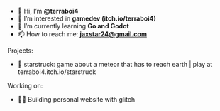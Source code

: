 - 👋 Hi, I’m **@terraboi4**
- 👀 I’m interested in **gamedev (itch.io/terraboi4)**
- 🌱 I’m currently learning **Go and Godot**
- 📫 How to reach me: **jaxstar24@gmail.com**

Projects:
 - 🌟 starstruck: game about a meteor that has to reach earth | play at terraboi4.itch.io/starstruck

Working on:
 - 🧑‍💻 Building personal website with glitch
  
  
  

<!---
terraboi4/terraboi4 is a ✨ special ✨ repository because its `README.md` (this file) appears on your GitHub profile.
You can click the Preview link to take a look at your changes.
--->
